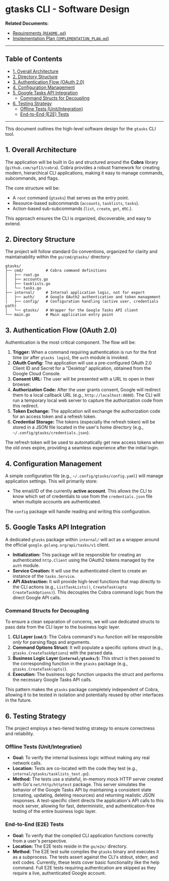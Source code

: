 # gtasks CLI - Software Design

**Related Documents:**
- [Requirements (`README.md`)](./README.md)
- [Implementation Plan (`IMPLEMENTATION_PLAN.md`)](./IMPLEMENTATION_PLAN.md)

---

## Table of Contents

- [1. Overall Architecture](#1-overall-architecture)
- [2. Directory Structure](#2-directory-structure)
- [3. Authentication Flow (OAuth 2.0)](#3-authentication-flow-oauth-20)
- [4. Configuration Management](#4-configuration-management)
- [5. Google Tasks API Integration](#5-google-tasks-api-integration)
  - [Command Structs for Decoupling](#command-structs-for-decoupling)
- [6. Testing Strategy](#6-testing-strategy)
  - [Offline Tests (Unit/Integration)](#offline-tests-unitintegration)
  - [End-to-End (E2E) Tests](#end-to-end-e2e-tests)

---

This document outlines the high-level software design for the `gtasks` CLI tool.

## 1. Overall Architecture

The application will be built in Go and structured around the **Cobra** library (`github.com/spf13/cobra`). Cobra provides a robust framework for creating modern, hierarchical CLI applications, making it easy to manage commands, subcommands, and flags.

The core structure will be:
- A `root` command (`gtasks`) that serves as the entry point.
- Resource-based subcommands (`accounts`, `tasklists`, `tasks`).
- Action-based sub-subcommands (`list`, `create`, `get`, etc.).

This approach ensures the CLI is organized, discoverable, and easy to extend.

## 2. Directory Structure

The project will follow standard Go conventions, organized for clarity and maintainability within the `go/cmd/gtasks/` directory:

```
gtasks/
├── cmd/          # Cobra command definitions
│   ├── root.go
│   ├── accounts.go
│   ├── tasklists.go
│   └── tasks.go
├── internal/     # Internal application logic, not for export
│   ├── auth/     # Google OAuth2 authentication and token management
│   ├── config/   # Configuration handling (active user, credentials path)
│   └── gtasks/   # Wrapper for the Google Tasks API client
└── main.go       # Main application entry point
```

## 3. Authentication Flow (OAuth 2.0)

Authentication is the most critical component. The flow will be:

1.  **Trigger:** When a command requiring authentication is run for the first time (or after `gtasks login`), the `auth` module is invoked.
2.  **OAuth Config:** The application will use a pre-configured OAuth 2.0 Client ID and Secret for a "Desktop" application, obtained from the Google Cloud Console.
3.  **Consent URL:** The user will be presented with a URL to open in their browser.
4.  **Authorization Code:** After the user grants consent, Google will redirect them to a local callback URL (e.g., `http://localhost:8080`). The CLI will run a temporary local web server to capture the authorization code from this redirect.
5.  **Token Exchange:** The application will exchange the authorization code for an access token and a refresh token.
6.  **Credential Storage:** The tokens (especially the refresh token) will be stored in a JSON file located in the user's home directory (e.g., `~/.config/gtasks/credentials.json`).

The refresh token will be used to automatically get new access tokens when the old ones expire, providing a seamless experience after the initial login.

## 4. Configuration Management

A simple configuration file (e.g., `~/.config/gtasks/config.yaml`) will manage application settings. This will primarily store:
- The email/ID of the currently **active account**. This allows the CLI to know which set of credentials to use from the `credentials.json` file when multiple accounts are authenticated.

The `config` package will handle reading and writing this configuration.

## 5. Google Tasks API Integration

A dedicated `gtasks` package within `internal/` will act as a wrapper around the official `google.golang.org/api/tasks/v1` client.

- **Initialization:** This package will be responsible for creating an authenticated `http.Client` using the OAuth2 tokens managed by the `auth` module.
- **Service Creation:** It will use the authenticated client to create an instance of the `tasks.Service`.
- **API Abstraction:** It will provide high-level functions that map directly to the CLI actions (e.g., `ListTaskLists()`, `CreateTask(opts CreateTaskOptions)`). This decouples the Cobra command logic from the direct Google API calls.

### Command Structs for Decoupling

To ensure a clean separation of concerns, we will use dedicated structs to pass data from the CLI layer to the business logic layer.

1.  **CLI Layer (`cmd/`):** The Cobra command's `Run` function will be responsible *only* for parsing flags and arguments.
2.  **Command Options Struct:** It will populate a specific options struct (e.g., `gtasks.CreateTaskOptions`) with the parsed data.
3.  **Business Logic Layer (`internal/gtasks/`):** This struct is then passed to the corresponding function in the `gtasks` package (e.g., `gtasks.CreateTask(opts)`).
4.  **Execution:** The business logic function unpacks the struct and performs the necessary Google Tasks API calls.

This pattern makes the `gtasks` package completely independent of Cobra, allowing it to be tested in isolation and potentially reused by other interfaces in the future.

## 6. Testing Strategy

The project employs a two-tiered testing strategy to ensure correctness and reliability.

### Offline Tests (Unit/Integration)

- **Goal:** To verify the internal business logic without making any real network calls.
- **Location:** Tests are co-located with the code they test (e.g., `internal/gtasks/tasklists_test.go`).
- **Method:** The tests use a stateful, in-memory mock HTTP server created with Go's `net/http/httptest` package. This server simulates the behavior of the Google Tasks API by maintaining a consistent state (creating, updating, deleting resources) and returning realistic JSON responses. A test-specific client directs the application's API calls to this mock server, allowing for fast, deterministic, and authentication-free testing of the entire business logic layer.

### End-to-End (E2E) Tests

- **Goal:** To verify that the compiled CLI application functions correctly from a user's perspective.
- **Location:** The E2E tests reside in the `go/e2e/` directory.
- **Method:** The E2E test suite compiles the `gtasks` binary and executes it as a subprocess. The tests assert against the CLI's stdout, stderr, and exit codes. Currently, these tests cover basic functionality like the help command. Full E2E tests requiring authentication are skipped as they require a live, authenticated Google account.